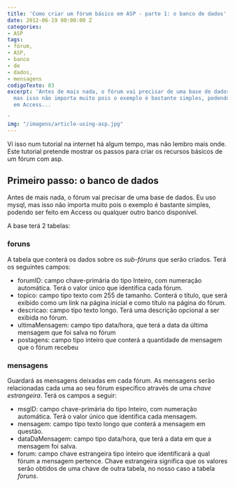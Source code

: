 ```yaml
---
title: 'Como criar um fórum básico em ASP - parte 1: o banco de dados'
date: 2012-06-19 00:00:00 Z
categories:
- ASP
tags:
- fórum,
- ASP,
- banco
- de
- dados,
- mensagens
codigoTexto: 83
excerpt: 'Antes de mais nada, o fórum vai precisar de uma base de dados. Eu uso mysql,
  mas isso não importa muito pois o exemplo é bastante simples, podendo ser feito
  em Access...

'
img: "/imagens/article-using-asp.jpg"
---
```


Vi isso num tutorial na internet há algum tempo, mas não lembro mais onde. Este tutorial pretende mostrar os passos para criar os recursos básicos de um fórum com asp.

## Primeiro passo: o banco de dados

Antes de mais nada, o fórum vai precisar de uma base de dados. Eu uso mysql, mas isso não importa muito pois o exemplo é bastante simples, podendo ser feito em Access ou qualquer outro banco disponível. 

A base terá 2 tabelas:



### foruns

A tabela que conterá os dados sobre os <em>sub-fóruns</em> que serão criados. Terá os seguintes campos:


-   forumID: campo chave-primária do tipo Inteiro, com numeração automática. Terá o valor único que identifica cada fórum.
-   topico: campo tipo texto com 255 de tamanho. Conterá o título, que será exibido como um link na página inicial e como título na página do fórum.
-   descricao: campo tipo texto longo. Terá uma descrição opcional a ser exibida no fórum.
-   ultimaMensagem: campo tipo data/hora, que terá a data da última mensagem que foi salva no fórum
-   postagens: campo tipo inteiro que conterá a quantidade de mensagem que o fórum recebeu


### mensagens

Guardará as mensagens deixadas em cada fórum. As mensagens serão relacionadas cada uma ao seu fórum específico através de uma <em>chave estrangeira</em>. Terá os campos a seguir:


-   msgID: campo chave-primária do tipo Inteiro, com numeração automática. Terá o valor único que identifica cada mensagem.
-   mensagem: campo tipo texto longo que conterá a mensagem em questão.
-   dataDaMensagem: campo tipo data/hora, que terá a data em que a mensagem foi salva.
-   forum: campo chave estrangeira tipo inteiro que identificará a qual fórum a mensagem pertence. Chave estrangeira significa que os valores serão obtidos de uma chave de outra tabela, no nosso caso a tabela <em>foruns</em>.


